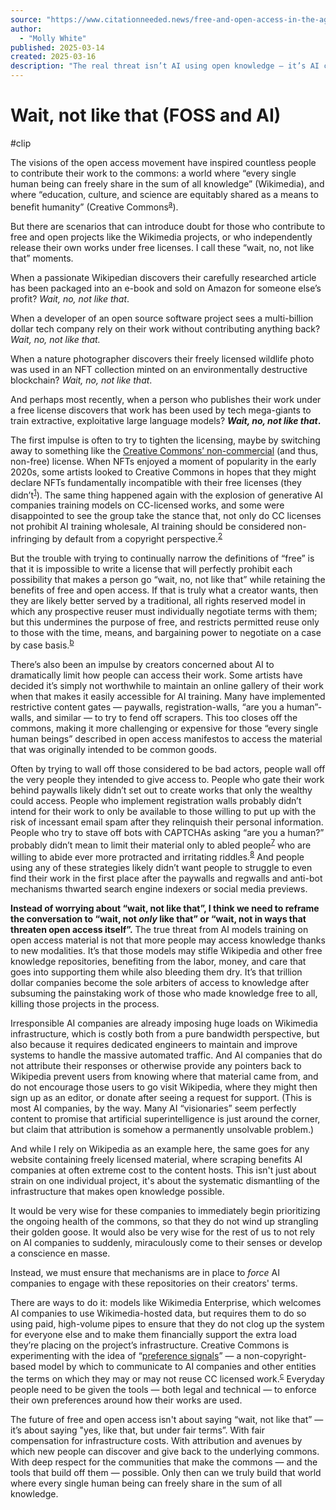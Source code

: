```yaml
---
source: "https://www.citationneeded.news/free-and-open-access-in-the-age-of-generative-ai"
author:
  - "Molly White"
published: 2025-03-14
created: 2025-03-16
description: "The real threat isn’t AI using open knowledge — it’s AI companies killing the projects that make knowledge free"
---
```

# Wait, not like that (FOSS and AI)
#clip

The visions of the open access movement have inspired countless people to contribute their work to the commons: a world where “every single human being can freely share in the sum of all knowledge” (Wikimedia), and where “education, culture, and science are equitably shared as a means to benefit humanity” (Creative Commons<sup id="footnote-anchor-1" class="footnote-anchor"><a href="https://www.citationneeded.news/free-and-open-access-in-the-age-of-generative-ai/#footnote-1">a</a></sup>).

But there are scenarios that can introduce doubt for those who contribute to free and open projects like the Wikimedia projects, or who independently release their own works under free licenses. I call these “wait, no, not like that” moments.

When a passionate Wikipedian discovers their carefully researched article has been packaged into an e-book and sold on Amazon for someone else’s profit? *Wait, no, not like that*.

When a developer of an open source software project sees a multi-billion dollar tech company rely on their work without contributing anything back? *Wait, no, not like that.*

When a nature photographer discovers their freely licensed wildlife photo was used in an NFT collection minted on an environmentally destructive blockchain? *Wait, no, not like that*.

And perhaps most recently, when a person who publishes their work under a free license discovers that work has been used by tech mega-giants to train extractive, exploitative large language models? ***Wait, no, not like that*.**

The first impulse is often to try to tighten the licensing, maybe by switching away to something like the [Creative Commons’ non-commercial](https://en.wikipedia.org/wiki/Creative_Commons_NonCommercial_license) (and thus, non-free) license. When NFTs enjoyed a moment of popularity in the early 2020s, some artists looked to Creative Commons in hopes that they might declare NFTs fundamentally incompatible with their free licenses (they didn’t<sup id="reference-anchor-1" class="reference-anchor"><a href="https://www.citationneeded.news/free-and-open-access-in-the-age-of-generative-ai/#reference-1">1</a></sup>). The same thing happened again with the explosion of generative AI companies training models on CC-licensed works, and some were disappointed to see the group take the stance that, not only do CC licenses not prohibit AI training wholesale, AI training should be considered non-infringing by default from a copyright perspective.<sup id="reference-anchor-2" class="reference-anchor"><a href="https://www.citationneeded.news/free-and-open-access-in-the-age-of-generative-ai/#reference-2">2</a></sup>

But the trouble with trying to continually narrow the definitions of “free” is that it is impossible to write a license that will perfectly prohibit each possibility that makes a person go “wait, no, not like that” while retaining the benefits of free and open access. If that is truly what a creator wants, then they are likely better served by a traditional, all rights reserved model in which any prospective reuser must individually negotiate terms with them; but this undermines the purpose of free, and restricts permitted reuse only to those with the time, means, and bargaining power to negotiate on a case by case basis.<sup id="footnote-anchor-2" class="footnote-anchor"><a href="https://www.citationneeded.news/free-and-open-access-in-the-age-of-generative-ai/#footnote-2">b</a></sup>

There’s also been an impulse by creators concerned about AI to dramatically limit how people can access their work. Some artists have decided it’s simply not worthwhile to maintain an online gallery of their work when that makes it easily accessible for AI training. Many have implemented restrictive content gates — paywalls, registration-walls, “are you a human”-walls, and similar — to try to fend off scrapers. This too closes off the commons, making it more challenging or expensive for those “every single human beings” described in open access manifestos to access the material that was originally intended to be common goods.

Often by trying to wall off those considered to be bad actors, people wall off the very people they intended to give access to. People who gate their work behind paywalls likely didn’t set out to create works that only the wealthy could access. People who implement registration walls probably didn’t intend for their work to only be available to those willing to put up with the risk of incessant email spam after they relinquish their personal information. People who try to stave off bots with CAPTCHAs asking “are you a human?” probably didn’t mean to limit their material only to abled people<sup id="reference-anchor-7" class="reference-anchor"><a href="https://www.citationneeded.news/free-and-open-access-in-the-age-of-generative-ai/#reference-7">7</a></sup> who are willing to abide ever more protracted and irritating riddles.<sup id="reference-anchor-8" class="reference-anchor"><a href="https://www.citationneeded.news/free-and-open-access-in-the-age-of-generative-ai/#reference-8">8</a></sup> And people using any of these strategies likely didn’t want people to struggle to even find their work in the first place after the paywalls and regwalls and anti-bot mechanisms thwarted search engine indexers or social media previews.

**Instead of worrying about “wait, not like that”, I think we need to reframe the conversation to “wait, not *only* like that” or “wait, not in ways that threaten open access itself”.** The true threat from AI models training on open access material is not that more people may access knowledge thanks to new modalities. It’s that those models may stifle Wikipedia and other free knowledge repositories, benefiting from the labor, money, and care that goes into supporting them while also bleeding them dry. It’s that trillion dollar companies become the sole arbiters of access to knowledge after subsuming the painstaking work of those who made knowledge free to all, killing those projects in the process.

Irresponsible AI companies are already imposing huge loads on Wikimedia infrastructure, which is costly both from a pure bandwidth perspective, but also because it requires dedicated engineers to maintain and improve systems to handle the massive automated traffic. And AI companies that do not attribute their responses or otherwise provide any pointers back to Wikipedia prevent users from knowing where that material came from, and do not encourage those users to go visit Wikipedia, where they might then sign up as an editor, or donate after seeing a request for support. (This is most AI companies, by the way. Many AI “visionaries” seem perfectly content to promise that artificial superintelligence is just around the corner, but claim that attribution is somehow a permanently unsolvable problem.)

And while I rely on Wikipedia as an example here, the same goes for any website containing freely licensed material, where scraping benefits AI companies at often extreme cost to the content hosts. This isn't just about strain on one individual project, it's about the systematic dismantling of the infrastructure that makes open knowledge possible.

It would be very wise for these companies to immediately begin prioritizing the ongoing health of the commons, so that they do not wind up strangling their golden goose. It would also be very wise for the rest of us to not rely on AI companies to suddenly, miraculously come to their senses or develop a conscience en masse.

Instead, we must ensure that mechanisms are in place to *force* AI companies to engage with these repositories on their creators' terms.

There are ways to do it: models like Wikimedia Enterprise, which welcomes AI companies to use Wikimedia-hosted data, but requires them to do so using paid, high-volume pipes to ensure that they do not clog up the system for everyone else and to make them financially support the extra load they’re placing on the project’s infrastructure. Creative Commons is experimenting with the idea of “[preference signals](https://www.ietf.org/slides/slides-aicontrolws-creative-commons-position-paper-on-preference-signals-00.pdf)” — a non-copyright-based model by which to communicate to AI companies and other entities the terms on which they may or may not reuse CC licensed work.<sup id="footnote-anchor-3" class="footnote-anchor"><a href="https://www.citationneeded.news/free-and-open-access-in-the-age-of-generative-ai/#footnote-3">c</a></sup> Everyday people need to be given the tools — both legal and technical — to enforce their own preferences around how their works are used.

The future of free and open access isn't about saying “wait, not like that” — it’s about saying "yes, like that, but under fair terms”. With fair compensation for infrastructure costs. With attribution and avenues by which new people can discover and give back to the underlying commons. With deep respect for the communities that make the commons — and the tools that build off them — possible. Only then can we truly build that world where every single human being can freely share in the sum of all knowledge.
